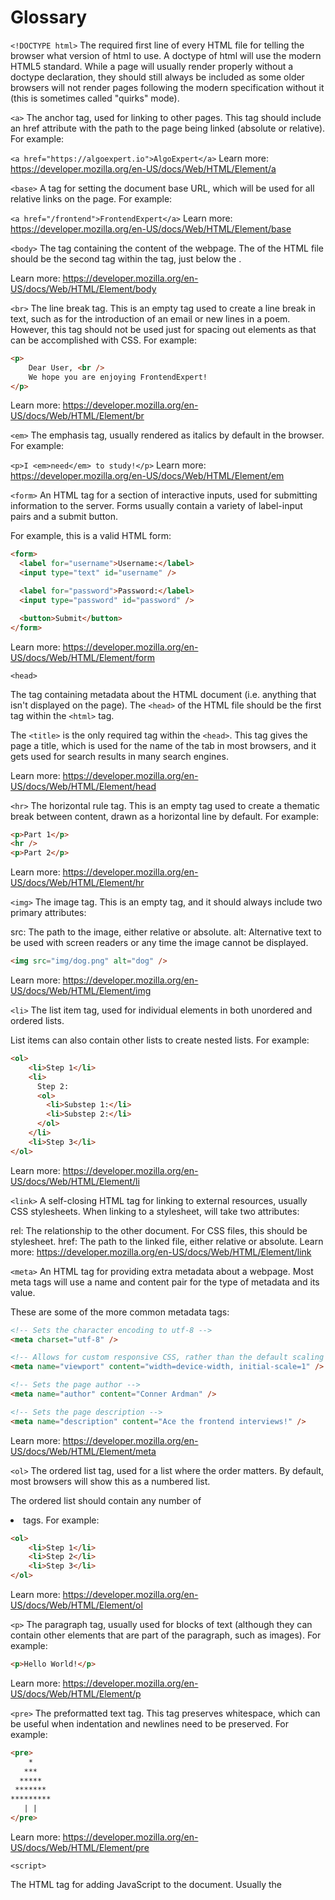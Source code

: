 # Glossary

`<!DOCTYPE html>`
The required first line of every HTML file for telling the browser what version of html to use. A doctype of html will use the modern HTML5 standard. While a page will usually render properly without a doctype declaration, they should still always be included as some older browsers will not render pages following the modern specification without it (this is sometimes called "quirks" mode).

`<a>`
The anchor tag, used for linking to other pages. This tag should include an href attribute with the path to the page being linked (absolute or relative). For example:

`<a href="https://algoexpert.io">AlgoExpert</a>`
Learn more: <https://developer.mozilla.org/en-US/docs/Web/HTML/Element/a>

`<base>`
A tag for setting the document base URL, which will be used for all relative links on the page. For example:

<!-- This line goes in the <head> -->
<base href="https://algoexpert.io" />

<!-- This would go to https://algoexpert.io/frontend -->
`<a href="/frontend">FrontendExpert</a>`
Learn more: <https://developer.mozilla.org/en-US/docs/Web/HTML/Element/base>

`<body>`
The tag containing the content of the webpage. The <body> of the HTML file should be the second tag within the <html> tag, just below the <head>.

Learn more: <https://developer.mozilla.org/en-US/docs/Web/HTML/Element/body>

`<br>`
The line break tag. This is an empty tag used to create a line break in text, such as for the introduction of an email or new lines in a poem. However, this tag should not be used just for spacing out elements as that can be accomplished with CSS. For example:

```html
<p>
    Dear User, <br />
    We hope you are enjoying FrontendExpert!
</p>
```

Learn more: <https://developer.mozilla.org/en-US/docs/Web/HTML/Element/br>

`<em>`
The emphasis tag, usually rendered as italics by default in the browser. For example:

`<p>I <em>need</em> to study!</p>`
Learn more: <https://developer.mozilla.org/en-US/docs/Web/HTML/Element/em>

`<form>`
An HTML tag for a section of interactive inputs, used for submitting information to the server. Forms usually contain a variety of label-input pairs and a submit button.

For example, this is a valid HTML form:

```html
<form>
  <label for="username">Username:</label>
  <input type="text" id="username" />

  <label for="password">Password:</label>
  <input type="password" id="password" />

  <button>Submit</button>
</form>
```

Learn more: <https://developer.mozilla.org/en-US/docs/Web/HTML/Element/form>

`<head>`

The tag containing metadata about the HTML document (i.e. anything that isn't displayed on the page). The `<head>` of the HTML file should be the first tag within the `<html>` tag.

The `<title>` is the only required tag within the `<head>`. This tag gives the page a title, which is used for the name of the tab in most browsers, and it gets used for search results in many search engines.

Learn more: <https://developer.mozilla.org/en-US/docs/Web/HTML/Element/head>

`<hr>`
The horizontal rule tag. This is an empty tag used to create a thematic break between content, drawn as a horizontal line by default. For example:

```html
<p>Part 1</p>
<hr />
<p>Part 2</p>
```

Learn more: <https://developer.mozilla.org/en-US/docs/Web/HTML/Element/hr>

`<img>`
The image tag. This is an empty tag, and it should always include two primary attributes:

src: The path to the image, either relative or absolute.
alt: Alternative text to be used with screen readers or any time the image cannot be displayed.

```html
<img src="img/dog.png" alt="dog" />
```

Learn more: <https://developer.mozilla.org/en-US/docs/Web/HTML/Element/img>

`<li>`
The list item tag, used for individual elements in both unordered and ordered lists.

List items can also contain other lists to create nested lists. For example:

```html
<ol>
    <li>Step 1</li>
    <li>
      Step 2:
      <ol>
        <li>Substep 1:</li>
        <li>Substep 2:</li>
      </ol>
    </li>
    <li>Step 3</li>
</ol>
```

Learn more: <https://developer.mozilla.org/en-US/docs/Web/HTML/Element/li>

`<link>`
A self-closing HTML tag for linking to external resources, usually CSS stylesheets. When linking to a stylesheet, <link> will take two attributes:

rel: The relationship to the other document. For CSS files, this should be stylesheet.
href: The path to the linked file, either relative or absolute.
Learn more: <https://developer.mozilla.org/en-US/docs/Web/HTML/Element/link>

`<meta>`
An HTML tag for providing extra metadata about a webpage. Most meta tags will use a name and content pair for the type of metadata and its value.

These are some of the more common metadata tags:

```html
<!-- Sets the character encoding to utf-8 -->
<meta charset="utf-8" />

<!-- Allows for custom responsive CSS, rather than the default scaling behavior of small devices -->
<meta name="viewport" content="width=device-width, initial-scale=1" />

<!-- Sets the page author -->
<meta name="author" content="Conner Ardman" />

<!-- Sets the page description -->
<meta name="description" content="Ace the frontend interviews!" />
```

Learn more: <https://developer.mozilla.org/en-US/docs/Web/HTML/Element/meta>

`<ol>`
The ordered list tag, used for a list where the order matters. By default, most browsers will show this as a numbered list.

The ordered list should contain any number of <li> tags. For example:

```html
<ol>
    <li>Step 1</li>
    <li>Step 2</li>
    <li>Step 3</li>
</ol>
```

Learn more: <https://developer.mozilla.org/en-US/docs/Web/HTML/Element/ol>

`<p>`
The paragraph tag, usually used for blocks of text (although they can contain other elements that are part of the paragraph, such as images). For example:

```html
<p>Hello World!</p>
```

Learn more: <https://developer.mozilla.org/en-US/docs/Web/HTML/Element/p>

`<pre>`
The preformatted text tag. This tag preserves whitespace, which can be useful when indentation and newlines need to be preserved. For example:

```html
<pre>
    *
   ***
  *****
 *******
*********
   | |
</pre>
```

Learn more: <https://developer.mozilla.org/en-US/docs/Web/HTML/Element/pre>

`<script>`

The HTML tag for adding JavaScript to the document. Usually the <script> appears in the <head> with no children. Instead of children, it usually has the src attribute set to the path of a JavaScript file.

By default, scripts block the browser from continuing to parse and render the rest of the DOM until the script has finished downloading and executing. However, there are two boolean attributes that can change this behavior:

defer: Fetch the script asynchronously without blocking the page. Only execute the script after the DOM has finished being parsed.
async: Fetch the script asynchronously without blocking the page. Whenever the script is ready, stop parsing the DOM and execute the script. This is usually only for scripts that do not need access to the DOM, because otherwise the behavior will be inconsistent based on how quickly the script downloaded.
Alternatively, scripts were traditionally placed at the bottom of the <body> to ensure the DOM finished loading before running the script. However, this is usually slower than using the defer attribute, since the script will not be downloaded until reaching the script tag at the end of the body.

Learn more: <https://developer.mozilla.org/en-US/docs/Web/HTML/Element/script>

`<strong>`
The strong tag, usually rendered as bold by default in the browser. For example:

```html
<p><strong>Note:</strong> This is important!</p>
```

Learn more: <https://developer.mozilla.org/en-US/docs/Web/HTML/Element/strong>

`<table>`
An HTML tag for representing data with rows and columns. As a general rule, anything that could go in a spreadsheet probably also makes sense in a `<table>`

There are a variety of tags associated with tables, with these being some of the most common:

```html
<tr>: A single row in the table.
<th>: A heading in the table. This should be used with the scope attribute of either row or col to choose what the content is a heading for.
<td>: A single piece of data in the table, also referred to as a cell.
<thead>: A grouping tag for the heading of a table, usually containing a single <tr> with column headings.
<tbody>: A grouping tag for the body of the table, used for containing the primary rows of data.
<tfoot>: A grouping tag for the footer of the table.
<caption>: A caption or title for the table.
For example, this is a valid HTML table:
```

```html
<table>
  <caption>AlgoExpert Products</caption>
  <thead>
    <tr>
      <th scope="col">Product</th>
      <th scope="col">Rating</th>
    </tr>
  </thead>
  <tbody>
    <tr>
      <th scope="row">AlgoExpert</th>
      <td>5</td>
    </tr>
    <tr>
      <th scope="row">SystemsExpert</th>
      <td>5</td>
    </tr>
  </tbody>
</table>
```

Learn more: <https://developer.mozilla.org/en-US/docs/Web/HTML/Element/table>

## TODO

<ul>
The unordered list tag, used for a list where the order does not matter. By default, most browsers will show this as a bulleted list.

The unordered list should contain any number of <li> tags. For example:

<ul>
    <li>AlgoExpert</li>
    <li>SystemsExpert</li>
    <li>MLExpert</li>
    <li>FrontendExpert</li>
</ul>
Learn more: https://developer.mozilla.org/en-US/docs/Web/HTML/Element/ul
@keyframes
A keyword for defining points within an animation timeline. An animation is made up of a variety of keyframes, and the browser will fill in the spaces between the keyframes based on the timing function. Keyframes are defined using this syntax:

@keyframes animation-name {
  from {
    property: value;
    property: value;
  }

  50% {
    property: value;
    property: value;
  }

  to {
    property: value;
    property: value;
  }
}
The from and to keywords are equivalent to 0% and 100% respectively.

Learn more: https://developer.mozilla.org/en-US/docs/Web/CSS/@keyframes
Absolute Unit
A unit whose value is not dependent on something else, so its size will be constant regardless of the context. In general, the px unit is the only one of these used on the web.

Accessibility
Building applications usable by as many people as possible. Oftentimes this means utilizing semantic HTML and ensuring the application works properly with various assistive technologies.

Accessibility Tree
A tree representation of the page focusing on information specific to accessibility. Each node in this tree contains information such as the role, state, name and description.

The accessibility tree is created from the DOM tree and kept in sync with it. Assistive technologies such as screen readers interact with the accessibility tree rather than directly with the DOM.

Learn more: https://developer.mozilla.org/en-US/docs/Glossary/Accessibility_tree
Animations
A css module for animating properties, very similar to transitions, but with a bit more control. An animation is defined using keyframes as well as these properties:

animation-name: The name of the keyframes animation.
animation-duration: How long the animation should take.
animation-fill-mode: If the element should stay in its animated position after the animation completes or if it should move to the starting position of the animation before it begins, specified with the backwards and forwards values respectively or both to follow the rules of both values.
animation-direction: If the animation should play in normal or reverse order. A value of alternate can also be used to switch between normal and reverse, or alternate-reverse can be used to do the same, but starting with the reverse direction.
animation-iteration-count: How many times to run the animation, or infinite to run the animation indefinitely.
animation-play-state: If the animation is currently running or paused. This is particularly useful for pausing an animation using JavaScript.
animation-timing-function: How the animation should progress through the keyframes. This can take a variety of keyword values, such as linear and ease-in, or custom values using the cubic-bezier() or steps() functions.
animation-delay: How long to wait before starting the animation.
Alternatively, the animation property can be used as a shorthand for all of these values. The first time value will be used for the duration, and the second will be used for a delay. Other than that, the order usually will not matter assuming the animation-name is not using a conflicting keyword with another possible value.

For example after a two second delay, this would run the move animation over three seconds with the ease timing function. The animation would continue to run indefinitely, alternating the order each time.

animation: move 3s ease infinite alternate 2s;
Learn more: https://developer.mozilla.org/en-US/docs/Web/CSS/CSS_Animations
API Key
A unique key used to identify an application to an API. These keys are sent with each request and thus should be considered public information when working on a public application.

Application Programming Interface
Oftentimes referred to by the abbreviation API, the interface by which programs agree to communicate with each other.

Array
A data structure for storing lists of information.

JavaScript arrays are mutable and can contain data of different types. While these are just standard objects, they have a special syntax for easily creating and updating them. For example:

const arr = [1, 2, 3];
console.log(arr[1]); // 2
Learn more: https://developer.mozilla.org/en-US/docs/Web/JavaScript/Reference/Global_Objects/Array
Arrow Function
A more concise function syntax, particularly useful for replacing short anonymous functions. The basic syntax for an arrow function is:

(param1, param2) => {
  doSomething(param1, param2);
  return 'hello world';
}
However, if an arrow function only requires one line, then the curly braces and return keyword can be removed. Additionally, when these are used inline such as for a call to the array map function, the semicolon must be removed. Finally, if there is only one parameter, the parentheses around the parameter can also be removed. For example, this code will create an array with the values doubled:

[1, 2, 3, 4].map(num => num * 2);
There are a few constraints to arrow functions which will be explored throughout the crash course. The most important of these is that arrow functions do not have their own this binding. Additionally, arrow functions cannot be used as constructors or generators.

Learn more: https://developer.mozilla.org/en-US/docs/Web/JavaScript/Reference/Functions/Arrow_functions
async function
A function declared using the async keyword, causing the function to implicitly return a Promise and allowing for usage of the await keyword.

Asynchronous functions are primarily an alternative syntax to chaining calls to Promise.then.

Learn more: https://developer.mozilla.org/en-US/docs/Web/JavaScript/Reference/Statements/async_function
Atomic CSS
A CSS methodology based on the idea of minimizing any repeated declarations. Rather than creating classes based on components, Atomic CSS creates utility classes based on single declarations. For example, in Atomic CSS a "margin-12" class might be created that adds 12 pixels of margin, rather than including that declaration on all of the components needing 12 pixels of margin.

Attribute
Extra information provided to HTML elements, similar to function parameters.

Attributes use the syntax <tagname attribute="value">content</tagname>. The attribute name will always come after the tag name, with a space in between them. The quoted value will then be separated from the attribute name by an equals sign. For example, we can create an input of type "checkbox" with <input type="checkbox" />.

A small number of attributes are booleans rather than strings. Any value for a boolean attribute will be treated as true, so all of the following checkboxes would be disabled.

<input type="checkbox" disabled="disabled" />
<input type="checkbox" disabled="true" />
<input type="checkbox" disabled />

<!--
  This is still disabled, since the attribute is set.
  Of course we don't recommend this though as it is quite confusing to read.
-->
<input type="checkbox" disabled="true" />
Autoformatter
A program that automatically formats code based on a set of rules, making it easy to maintain stylistic consistency. Prettier is the most common autoformatter, but there are other alternatives as well.

await
A keyword indicating that JavaScript should wait for a Promise to settle before continuing execution of the code. Traditionally this is only available in async functions, but it can also be used at the top level of modules.

Learn more: https://developer.mozilla.org/en-US/docs/Web/JavaScript/Reference/Operators/await
BEM
The "Block, Element, Modifier" CSS methodology. This breaks CSS classes into three categories:

Blocks: Standalone elements with their own meaning. These are referenced simply by the name of the block such as class="menu".
Elements: Parts of a block without their own meaning. These are referenced by the name of the block, two underscores then the name of the element such as class="menu__item".
Modifiers: Flags to change styles for blocks or elements, such as disabled or selected. These are prefixed by the class they modify and two dashes, and they are included in addition to that original class such as class="menu menu--disabled".
Block Element
An element with its display property set to block. These have a few key properties:

They start on new lines.
By default they span the entire width of their parent.
Learn more: https://developer.mozilla.org/en-US/docs/Web/HTML/Block-level_elements
Block Scope
The behavior of a variable that is only accessible inside of the block it was defined. Most of the time, the block will simply be the nearest pair of curly braces to the declaration.

border
A property used to create a border around the content and padding of an element. The border CSS property is a shorthand for border-color, border-style and border-width, which it takes as space separated values in any order. For example, border: 1px solid black would create a one pixel, solid black border.

A border-radius can also be used to create rounded corners on an element, regardless of if it has a border. This defines the radius of the corners, and a value of 50% is often used on square elements to create a circle.

Additionally, border-top, border-right, border-bottom and border-left can be used to set borders on a single side of an element.

Learn more: https://developer.mozilla.org/en-US/docs/Web/CSS/border
Box Model
A box surrounding all elements on the document used for layout. From inside to out, this consists of the content, padding, border and margin.

Learn more: https://developer.mozilla.org/en-US/docs/Learn/CSS/Building_blocks/The_box_model
box-sizing
A CSS property for specifying how width and height should be calculated for the selected element. The default value is content-box for most elements, which sets the width and height to only control the size of the content. However, a value of border-box would include the size of the padding and border.

For example, if an element has width: 100px, padding: 12px, and border: 24px, then with box-sizing: content-box it would take up a total of 172px of width (note this includes padding and border twice to account for the left and right side). However, with box-sizing: border-box it would only take up a total width of 100px.

Learn more: https://developer.mozilla.org/en-US/docs/Web/CSS/box-sizing
Cascading
The order that stylesheets are used. These stylesheets can be grouped into three main categories:

User Agent Stylesheets: Contain browser defaults for styles, these get the lowest level of precedence.
User Stylesheets: Contain user preferences saved in the browser, which override user agent stylesheets.
Author Stylesheets: Contain the CSS code we write, these get the highest level of precedence (assuming !important has not been used).
Learn more: https://developer.mozilla.org/en-US/docs/Web/CSS/Cascade
Chunking
A process for preventing slow functions from clogging the call stack and thus making the entire page unresponsive. The core idea of chunking is to take large tasks and split them up into smaller ones.

In practice, chunking is usually achieved by using setTimeout after some number of iterations, forcing future chunks to move to the end of the task queue.

Class
A JavaScript syntax to emulate that of classical inheritance, although for the most part it is syntactic sugar on top of function constructors (classes are actually just functions under the hood).

An example class would look like this:

class Person {
  static isHuman = true; // public static field
  #age; // private instance field

  constructor(name, age) {
    this.name = name; // public instance field
    this.#age = age;
  }

  // instance method
  speak() {
    console.log('Hello this is ' + this.name);
  }

  // instance getter function
  get age() {
    return this.#age;
  }

  // instance setter function
  set age(value) {
    this.#age = value;
  }
}

const conner = new Person('Conner', 24);
conner.speak(); // logs "Hello this Conner"
console.log(conner.age); // calls getter function, logs 24
conner.age = 25; // Calls setter function
console.log(conner.#age); // Error cannot access private field
console.log(conner.name); // "Conner"
console.log(conner.isHuman); // undefined
console.log(Person.isHuman); // true
Classes can also extend other classes, which internally creates a prototype chain. In the class constructor, super can be used to call the parent constructor. super.method() can also be used in the class to call parent classes. For example:

class Child extends Person {
  constructor(name, age, grade) {
    super(name, age);
    this.grade = grade;
  }
}
Learn more: https://developer.mozilla.org/en-US/docs/Web/JavaScript/Reference/Classes
Class-Based Component
A JavaScript class that extends the React.Component class and acts as a React component.

All class-based components must implement a render method, which usually returns JSX similar to a functional component.

Instead of taking props as a parameter, all class-based components store their props in the this.props instance variable. Moreover, state is stored in this.state and updated using the this.setState method.

Class-based components cannot use hooks. Instead, they can implement a variety of lifecycle methods that work similar to hooks. These are some of the more common ones:

componentDidMount: Runs immediately after the component mounts. This method is usually used for setting up subscriptions.
componentDidUpdate: Runs immediately after the component updates due to a state or props change. A common use case for this method is for network requests that depend on props or state.
componentWillUnmount: Runs right before a component unmounts. This method is usually used for cleaning up any subscriptions.
shouldComponentUpdate: Similar to React.memo, determines if the component should re-render based on new props and new state values.
Learn more: https://reactjs.org/docs/state-and-lifecycle.html#converting-a-function-to-a-class
Client
A machine or process that requests data or service from a server. In the case of the web, browsers are clients that request HTML pages from servers.

Note that a single machine or piece of software can be both a client and a server at the same time. For instance, a single machine could act as a server for end users and as a client for a database.

Client—Server Model
The paradigm by which modern systems are designed, which consists of clients requesting data or service from servers and servers providing data or service to clients.

Closure
A function along with a saved reference to the lexical environment it was defined in. Simply put, this means functions have access to all of the variables in scope at the time of definition, even if the parent function has returned.

Learn more: https://developer.mozilla.org/en-US/docs/Web/JavaScript/Closures
Component
A reusable independent piece of a user interface. In modern React, components are usually functional components, which are simply functions that return JSX.

Component Lifecycle
The different stages that an instance of a component goes through. There are three primary stages to the React lifecycle:

Mounting: The component renders for the first time.
Updating: The component re-renders whenever state changes or the props are updated by the parent component. A component can update many times without ever mounting again.
Unmounting: The component is removed from the DOM. This is the final stage of the lifecycle, and a component cannot update again once it has been unmounted. However, a new instance of the component can still be mounted.
Conditional Rendering
The process of changing the returned element of a component based on some condition. Conditional rendering can be achieved in a variety of ways, but the most common utilizes ternary operators or short circuit evaluation. This works because null, undefined, true and false all do not render anything. For example:

<React.Fragment>
  { myBool ? <h1>Hello World</h1> : null }
  { myOtherBool && <p>React is Awesome!</p> }
</React.Fragment>
Learn more: https://reactjs.org/docs/conditional-rendering.html
const
A keyword for declaring a constant value. Constants have the same behavior as variables declared with let, except they cannot be reassigned.

Learn more: https://developer.mozilla.org/en-US/docs/Web/JavaScript/Reference/Statements/const
Context
A way to pass values down a component tree without needing to pass props through every component (known as prop drilling). Contexts are generally useful for global state needed throughout an application or page, which would be inconvenient to pass as props to every element needing it.

Learn more: https://reactjs.org/docs/context.html
Controlled Component
A pattern of using React state to control the current state of an input, rather than allowing the native elements to control their own state (known as an uncontrolled component). For example, an input can be controlled via the value and onChange props (note that in React, onChange works the same as onInput). For example:

const [value, setValue] = useState('');
return <input value={value} onChange={e => setValue(e.target.value)} />;
Learn more: https://reactjs.org/docs/forms.html#controlled-components
Cookies
The simplest form of browser storage, comprised of string key-value pairs. Cookies are most often set by the server to store information such as the logged in user account, however they can also be created via the document.cookie JavaScript property.

CORS
The Cross-Origin Resource Sharing system for circumventing the same-origin policy when a cross-origin request is necessary. A server can allow cross-origin requests by including the Access-Control-Allow-Origin header.

Critical Rendering Path
The process the browser takes to convert frontend files into a user interface. This process has five primary steps:

Parse the HTML and create a DOM tree.
Parse the CSS and create a CSS Object Model tree.
Combine the DOM tree and CSSOM tree into a render tree, containing information about the nodes that are going to be rendered to the page.
Calculate the layout (width, height and location) of nodes based on the viewport size.
Paint the screen using the render tree and layout calculations.
Cross-Site Request Forgery Attack
A common security vulnerability, also known as CSRF, where an attacker sends a request to a server and is able to convince the server it was sent by their client. CSRF attacks can usually be prevented by using a CSRF token, a unique token given to the client that a forged request would not be able to replicate.

Cross-Site Scripting Attack
A common security vulnerability, also known as XSS, where an attacker is able to run code on a vulnerability site, thus circumventing the same-origin policy. There are a few common forms of cross-site scripting:

Persistent: A vulnerability that persists beyond a single session, usually from the attacker storing malicious code in the vulnerable database. A common example of this is leaving a comment with code that when appended to the page by the client is executed.
Non-persistent: A vulnerability that does not persist beyond a single session, usually when an attacker takes advantage of how the client processes a URL query parameter to execute malicious code on the client.
DOM-based: A vulnerability that happens exclusively on the frontend without any need for sending data to the server, thus making the attack harder to track.
CSS
Cascading Style Sheets is the primary styling language of the web. This language is used to describe the style and layout of HTML documents.

Learn more: https://developer.mozilla.org/en-US/docs/Web/CSS
CSS Framework
Pre-written code that can be used to simplify development. Oftentimes these include ready to use classes, pre-built components and responsive layout systems.

CSS Grid
A layout model used for creating responsive layouts of multiple rows and columns. An element can be made a grid container with display: grid, and all of its direct children will automatically be laid out as grid items in a single cell.

A rectangular subsection of a grid is known as a grid area. The dividers between each row and column are known as grid lines, and the rows and columns they create are called tracks.

For grid containers, these are some of the most common properties used to layout their grid items:

grid-template-columns: Determines the number of columns and their sizes. The unit fr can be used as a fractional unit here to create a responsive design.
grid-template-rows: Determines the number of rows and their sizes. The unit fr can be used as a fractional unit here to create a responsive design.
grid-template-areas: Creates names for grid areas that grid items can place themselves in.
justify-content: Determines how grid tracks are aligned along the inline-axis (row) with possible values including start, end, center, space-around, space-between, and space-evenly.
align-content: Determines how grid tracks are aligned along the block-axis (column) with possible values including start, end, center, space-around, space-between, and space-evenly.
align-items: Determines how grid items are aligned in columns (called the block-axis). Possible values include start, end, center, and stretch.
justify-items: Determines how grid items are aligned in rows (called the inline-axis). Possible values include start, end, center, and stretch.
place-items: A shorthand for both align-items and justify-items. If one value is given, it will apply to both. If two values are given, they will apply to align-items and justify-items respectively.
gap: Determines the amount of space between grid items. This can take one or two length values. If it is given two, they will be treated as a row gap and a column gap respectively. Alternatively, a row-gap and column-gap property can be specified to individually set the gap between rows and columns.
For grid items, these are some of the most common properties used to position themselves:

grid-column-start: Determines what column this item starts on, based on a line number.
grid-column-end: Determines what column this item ends on, based on a line number.
grid-column: A shorthand for both grid-column-start and grid-column-end specified in the format start / end.
grid-row-start: Determines what row this item starts on, based on a line number.
grid-row-end: Determines what row this item ends on, based on a line number.
grid-row: A shorthand for both grid-row-start and grid-row-end specified in the format start / end.
grid-area: Places the item in a grid-area based on a name created in grid-template-areas.
align-self: Overrides the align-items value used for the grid container.
justify-self: Overrides the justify-items value used for the grid container.
place-self: A shorthand for both align-self and justify-self in the same format as place-items.
Learn more: https://developer.mozilla.org/en-US/docs/Web/CSS/CSS_Grid_Layout
CSS Inheritance
How elements choose a value when none has been explicitly declared in any stylesheet. All properties are either inherited properties or non-inherited properties. Inherited properties will take their parent's value in the case no value has been set for the property. Non-inherited properties on the other hand will be set to initial in this case.

While the default groupings of inherited and non-inherited properties is usually all that's needed, this can be changed by using any of these values for any declaration:

inherit: The value should inherit from its parent, regardless of if it is normally an inherited property.
initial: The value should be set to the value defined in the CSS specification. Note this is oftentimes different from browser defaults.
unset: The value should be set to inherit if it is normally an inherited property, otherwise initial. This can be useful for "resetting" browser defaults from the user agent stylesheet.
revert: The value should revert back to the next stylesheet in the cascade. For author stylesheets, this would act as if the author did not write any declaration for the property, but it would still honor the user agent and user stylesheets as normal.
Learn more: https://developer.mozilla.org/en-US/docs/Web/CSS/inheritance
Currying
The process of transforming a function to treat its parameters as a sequence of individual function calls that each take one parameter. For example, func(a, b, c) would become func(a)(b)(c).

Currying is achieved by creating functions that return other functions, taking advantage of closures. For example, a curried sum function would look like this:

function curriedSum(a) {
  return function(b) {
    return a + b;
  };
}
This could then be used to create partial versions of this function, for example an "add four" function:

const addFour = curriedSum(4);
addFour(10); // 14
Custom Hook
A helper function that uses hooks. When hook code becomes redundant or too long to easily read, it can be helpful to move that code into a helper function. To denote that this helper function uses a hook itself, the name should be prefixed with use just like the built-in React hook functions.

Learn more: https://reactjs.org/docs/hooks-custom.html
Custom Properties
Also known as variables, these are used to keep track of repeated values in CSS. Custom properties always start with -- and can be included in any ruleset. However, most commonly they are defined on the :root ruleset so the variables will be accessible throughout the website. Custom properties are then used with the var() CSS function. For example, this code defines a custom property called --main-color and uses it for a background color:

:root {
  --main-color: #00334C;
}

main {
  background-color: var(--main-color);
}
Learn more: https://developer.mozilla.org/en-US/docs/Web/CSS/Using_CSS_custom_properties
Declaration
A CSS property-value pair in the form property: value;

Learn more: https://developer.mozilla.org/en-US/docs/Web/CSS/Syntax#css_declarations
Declaration Block
A group of declarations surrounded by {}, such as:

{
  color: blue;
  margin: 10px;
}
Learn more: https://developer.mozilla.org/en-US/docs/Web/CSS/Syntax#css_declaration_blocks
Destructuring Assignment
A JavaScript syntax for saving values from an array or object in variables. For example:

const [first, second] = [1, 2, 3];
console.log(first); // 1
console.log(second); // 2

const { name } = { name: 'Conner' };
console.log(name); // 'Conner'
When destructuring an object, fields can also be renamed, for example:

const { name: firstName } = { name: 'Conner' };
console.log(firstName); // 'Conner'
Destructuring can also be used in a function parameter, for example:

function printName({ name }) {
  console.log(name);
}
Learn more: https://developer.mozilla.org/en-US/docs/Web/JavaScript/Reference/Operators/Destructuring_assignment
Developer Tools
A set of tooling provided by the browser to simplify the process of debugging frontend code. For example, Chrome comes with the Chrome DevTools .

Document Object Model
The programming interface for interacting with an HTML document represented as a tree data structure. Each HTML element in the document is a node in the DOM tree, with nested content represented as children in the tree.

Dom Manipulation
Using JavaScript to change the content, structure or styles of the page. There are a lot of functions and properties related to dom manipulation, but these are some of the more common ones:

Getting Elements:

document.getElementById(id): Gets a single element based on its id attribute.
document.querySelector(cssSelector): Gets a single element based on a CSS selector. If multiple elements match the selector, returns the first one.
document.querySelectorAll(cssSelector): Gets all elements matching a CSS selector as a NodeList.
document.getElementsByTagName(tagName): Gets all elements with a specific HTML tag as an HTMLCollection.
document.getElementsByClassName(className): Gets all elements with a specific class as an HTMLCollection.
Setting Attributes:

element.style.property: Sets a CSS property using inline styles, although CSS classes should usually be preferred. The style object will only contain inline styles, not those set with CSS.
element.setAttribute('attribute', 'value'): Sets an HTML attribute to a specific value.
element.textContent: The text content of an element, including that of any children. Note: this is slightly different from element.innerText, which only gets text that is actually rendered and element.innerHTML which gets the entire HTML code as a string.
element.attribute: An alternative to the setAttribute function, attributes can be directly edited via their property name. For example, element.value would get the value attribute of the element.
element.classList: An object for updating CSS classes. Specifically, this contains 3 primary functions: add(className), remove(className) and toggle(className).
Adding And Removing Elements:

document.createElement(tagName): Creates a new HTML element.
document.createTextNode(text): Creates a text node as an alternative to setting textContent.
document.createDocumentFragment(): Creates a document fragment, which is useful for appending multiple elements at once after a loop.
element.appendChild(element): Appends an element to the end of the contents of another element.
element.append(node1, node2, ...): Appends 1 or more nodes (elements or text) to the end of the contents of another element.
element.prepend(node1, node2, ...): Prepends 1 or more nodes (elements or text) to the beginning of the contents of another element.
element.remove(): Removes the element from the DOM.
Sizes and Scrolling:

window.innerWidth: The width of the browser window.
window.innerHeight: The height of the browser window.
window.getComputedStyle(element): Gets styles as they are currently rendered on the page, converted to pixels.
element.clientHeight: The height of visible content and padding.
element.offsetHeight: The height of visible content, padding, borders and scrollbars.
element.scrollHeight: The height of all content and padding, including content scrolled out of view.
element.offsetTop: The distance from the outer top border of the element to the inner top border of the nearest positioned parent.
element.scrollIntoView(): Scrolls the container so the element is in view.
element.scrollTo(optionsObj): Scrolls the element to a specified top value in the options object. Additionally, behavior: 'smooth' will create a smooth transition.
Domain Name System
Oftentimes abbreviated as DNS, the process used for translating domain names to IP Addresses.

DRY Component
Short for don't repeat your code, a principle involving refactoring any repeated code into helper functions. In React, we follow DRY principles by moving shared interfaces into helper components and common hook logic into custom hooks.

Error Boundary
A React component that catches errors in child components, preventing the entire application from crashing from a single error.

Error boundaries must be class-based components in order to take advantage of two lifecycle methods:

static getDerivedStateFromError(error): Called during the render phase and updates the current state of the component.
componentDidCatch(error, errorInfo): Called during the commit phase for the purpose of side-effects related to the caught error.
For example, this would be a complete error boundary component:

class ErrorBoundary extends Component {
  state = { hasError: false };

  static getDerivedStateFromError(error) {
    return { hasError: true };
  }

  componentDidCatch(error, errorInfo) {
    logErrorToServer(error, errorInfo);
  }

  render() {
    if (this.state.hasError) {
      return this.props.fallback;
    }

    return this.props.children;
  }
}
Learn more: https://reactjs.org/docs/error-boundaries.html
Event Delegation
The process of using a single event listener on a parent element to manually delegate events to children, rather than using event listeners on each child.

Event delegation takes advantage of event propagation. For example, after clicking on a button, that event will bubble up to the parent container.

In the event a container has many children that all have similar event listeners, event delegation can make substantial performance improvements by lowering the total number of active event listeners. The event.target property can then be used to determine which child was the source of the event.

Event Loop
The concurrency model within JavaScript. This is a constantly running loop within the browser, roughly following this algorithm:

Remove one task from the task queue.
Execute code until the call stack is empty.
Execute microtasks one at a time until the microtask queue is empty.
Render any changes to the DOM.
Go to step one.
Learn more: https://developer.mozilla.org/en-US/docs/Web/JavaScript/EventLoop
Event Propagation
The process by which an event travels through the DOM to call event listeners on nested elements. Event propagation consists of 3 phases:

Capturing: The event travels down from the root of the document to the event target.
Target: The event fires on the event target.
Bubbling: The event travels up from the event target to the root of the document.
At any point in the propagation process, an event listener can call event.stopPropagation(), which will stop the propagation process.

Event-Driven Programming
A programming paradigm where code runs as a response to events, usually initiated by the user.

To create an event listener, use element.addEventListener(eventName, callback, useCapture). If the third argument is true, the callback will fire during the capturing phase rather than the default bubbling phase.

Additionally, addEventListener can be called with an options object as the third parameter instead of the useCapture boolean. This object can contain the following possible values:

capture: The same as the boolean argument option; true for capturing, false for bubbling.
once: If true, automatically removes the event listener after the event fires once.
passive: If true, indicates to the browser that event.preventDefault() will not be called. This is useful for the browser to optimize performance, particularly with mobile scrolling events such as touchstart and touchmove to indicate to the browser that scrolling will not be cancelled.
signal: An AbortSignal, usually coming from an AbortController. If the signal's abort() method is called, the event listener will be removed.
To remove an event listener, call element.removeEventListener(eventName, callback, useCapture) or element.removeEventListener(eventName, callback, optionsObj) with the exact same parameters as were used to create the event listener.

Favicon
Also called a favorite icon, the icon for a webpage. Browsers usually show these in a variety of places, such as next to the tab name. Favicons are created using the <link> tag. For example:

<link rel="icon" href="favicon.png" />
fetch
A JavaScript function for making network requests.

fetch(url) returns a pending Promise. Once the network request completes, the promise will either resolve or reject. Any response other than a network error will result in a resolved Promise. The url parameter can be either a string or a URL object.

This function can also take an options object as a second parameter. These are some of the more common options to use:

method: The request method as a string, such as 'GET' or 'POST'.
body: The body of the request, oftentimes used to pass FormData.
headers: Headers to be added to the network request, oftentimes by creating a Headers object, although a standard object can be used as well.
signal: An AbortSignal, usually coming from an AbortController. If the signal's abort() method is called, the request will be aborted.
When the request comes back from the server, the Promise returned by fetch will resolve to a Response object. This object has a variety of properties and methods for interacting with the network response. These are some of the most useful ones:

response.text(): Returns a Promise with a text representation of the response body.
response.json(): Returns a Promise with an object representation of the response body.
response.status: A number representation of the response status code. A successful request will be in the 200-299 range, most commonly 200.
response.ok: A boolean representation of the response status code. A successful request in the 200-299 range will be true, everything else evaluates to false.
response.headers: A Headers object containing the headers included with the response.
Learn more: https://developer.mozilla.org/en-US/docs/Web/API/fetch
Flexbox
A layout model, also known as the Flexible Box Layout Module, particularly useful for building responsive designs with row or column layouts. An element can be made a flex container with display: flex, and all of its direct children will automatically be laid out as flex items.

For flex containers, these are some of the most common properties used to layout their flex items:

flex-direction: Determines which direction is the main-axis, either row or column. Additionally, row-reverse and column-reverse can be used to reverse the order of flex items.
justify-content: Determines how elements are positioned along the main-axis with possible values of flex-start, flex-end, center, space-around, space-between, and space-evenly.
align-items: Determines how elements are positioned along the cross-axis (the one not selected by flex-direction). Possible values are flex-start, flex-end, center, baseline, and stretch.
flex-wrap: Determines if flex items can wrap to new lines with possible values of wrap and nowrap. wrap-reverse can also be used to wrap flex items with the lines in reverse order.
align-content: Determines how lines are positioned along the cross-axis when flex items are wrapping on multiple lines. Possible values are flex-start, flex-end, center, space-around, space-between, and stretch.
flex-flow: A shorthand for flex-direction and flex-wrap.
gap: Determines the amount of space between flex items. This can take one or two length values. If it is given two, they will be treated as a row gap and a column gap respectively. Alternatively, a row-gap and column-gap property can be specified to individually set the gap between rows and columns.
For flex items, these are some of the most common properties used to position themselves:

align-self: Overrides the align-items value used for the flex container.
flex-basis: Sets the initial size of the flex item along the main-axis (essentially this will act as width for the row axis and height for the column axis).
flex-grow: Determines if the flex item is able to grow into extra space. If the value is 0, the flex item will not grow. Otherwise, it will take up as much extra space as possible, with larger grow values taking more space proportionally. For example, if item A has a value of 1 and item B has a value of 2, then item B will take up twice as much extra space as item A (Note this does not mean it will be twice as large, only that it will take twice as much of the extra space).
flex-shrink: Determines if a flex item is able to shrink in the case that the flex items are too large for the container. Flex items with a value of 0 will not shrink. Otherwise they will all shrink proportionally based on their values, similar to flex grow. The higher the value, the more the flex item will potentially shrink.
flex: A shorthand property for flex-grow, flex-shrink, and flex-basis in that order.
order: Moves the flex-item to a different location amongst the other flex items rather than using the order defined in the DOM. All flex items default to having a value of 0. This means a value of -1 would move an item before all other items that have not changed their order. Likewise, a value of 1 would place the item at the end.
Learn more: https://developer.mozilla.org/en-US/docs/Web/CSS/CSS_Flexible_Box_Layout
Function Constructor
A function intended to be used to construct an object using the new operator.

When the new operator is used, a new object is created automatically. The prototype of the new object is then set to the prototype property of the constructor function (remember functions are just objects). Finally, the constructor function is called with the new object bound to this.

By default the prototype property of the function will simply be an object with its constructor property set to the function itself. However, this can be changed, for example:

function Person(name) {
  this.name = name;
}

// This object will become the [[Prototype]] of
// any objects resulting from a new Person() call
Person.prototype = {
  constructor: Person,
  isHuman: true
}

const clement = new Person('Clement');
console.log(clement.isHuman); // true, comes from the prototype object.
Function Scope
The behavior of a variable that is accessible anywhere inside of the function it was defined.

Gatsby
A JavaScript framework with the primary use case of static-site generation. In addition to static-site generation, Gatsby also includes a wide variety of other features that simplify development and improve performance, similar to Next.js.

Learn more: https://www.gatsbyjs.com/
Generator
An iterable object created by using a generator function.

A generator function is defined using function*. Then each yield results in another item being added to the iterable generator object.

The generator object has three methods:

next(value): Returns an object with the next value in the iterator and a done boolean. Optionally passes a value back into the generator function.
return(value): Adds a passed in argument to the iterable results and ends iteration.
throw(error): Throws an error, stopping code execution unless the error is caught.
For example:

function* genNumbers() {
  const x = yield 1;
  yield x + 2;
  yield 3;
}

const generatorObj = genNumbers();
console.log(generatorObj.next().value); // 1
console.log(generatorObj.next(3).value); // 5
console.log(generatorObj.return(7).value); // 7
console.log(generatorObj.next().value); // undefined
Learn more: https://developer.mozilla.org/en-US/docs/Web/JavaScript/Reference/Global_Objects/Generator
GraphQL
A query language for querying APIs by describing the format of the requested data. GraphQL has major benefits in only sending necessary data on the network and potentially combining requests for multiple resources into a single request.

Heading Tags
HTML tags represented by <h1> through <h6>. <h1> is the top level heading, while <h2> is a secondary subheading and so on. For example:

<h1>Main Heading</h1>
<h2>Secondary Heading</h2>
Learn more: https://developer.mozilla.org/en-US/docs/Web/HTML/Element/Heading_Elements
Hoisting
The process by which the JavaScript engine moves variable declarations to the top of their scope, allocating memory for them before reaching the line of code where they are declared. For variables declared with var, they are initialized to undefined until reaching the line of code that initializes the variable. For variables declared with let or const, the variable is not initialized and thus cannot be accessed before the line of code that initializes it. For example:

console.log(varNum); // undefined
console.log(letNum); // reference error

var varNum = 5;
let letNum = 5;

console.log(varNum); // 5
console.log(letNum); // 5
Learn more: https://developer.mozilla.org/en-US/docs/Glossary/Hoisting
Hook
A JavaScript function used to "hook" into React features such as state and the larger component lifecycle. The names of hooks always begin with use, and they cannot be called conditionally.

HTML
HyperText Markup Language is the primary language of the web, containing the content and structure of a website.

Learn more: https://developer.mozilla.org/en-US/docs/Web/HTML
HTTPS
The HyperText Transfer Protocol Secure is an extension of HTTP that's used for secure communication online. It requires servers to have trusted certificates and uses the Transport Layer Security (TLS), a security protocol built on top of TCP, to encrypt data communicated between a client and a server.

Hypertext Transfer Protocol
Oftentimes abbreviated as HTTP, a common network protocol used for sending requests and responses on the web.

HTTP requests generally have three components: the request line, headers and a body (although the body is optional for some request methods). The request line includes the method, path and HTTP version. Headers contain key value pairs of extra information for the server. The body contains the contents of the request, such as new data being uploaded in a post request. For example, a GET request to AlgoExpert's home page might look like this:

  GET / HTTP/1.1

  host: www.algoexpert.io
  accept: text/html
HTTP responses follow the same general format as requests, but in the top line (referred to as a status line), there is no method or path. Instead, this line contains a status code and message. For example, the status code of 200 with a message of OK will be included in the response to a successful GET request.

HTTP/1.1 200 OK

content-type: text/html

<!DOCTYPE html>
<html>
...
</html>
Image Sprite
A group of images all included in a single image file. These images are usually split on the client using the CSS background-image property along with background-position. The primary benefit of sprites is to reduce the total file size and the number of files the client needs to download, which can decrease page load times.

Immediately Invoked Function Expression
Also called an IIFE, a function that is immediately called after its definition. This can be useful for a variety of purposes, most notably to create a function scope to isolate code with.

There are a few ways to define an IIFE, but the most common is using an anonymous or arrow function. This function is then wrapped in parentheses, which causes it to be treated as an expression. Finally, () is added to call the function. For example:

(function() {
  console.log('Wahoo!');
})();
Learn more: https://developer.mozilla.org/en-US/docs/Glossary/IIFE
IndexedDB
A browser API for storing complex objects. IndexedDB uses object stores, which are similar to tables in relational databases. Each object in the object store must then have a unique key used to identify it.

Learn more: https://developer.mozilla.org/en-US/docs/Web/API/IndexedDB_API
Inline Element
An element with its display property set to inline. These have a few key properties:

They start immediately after the content before them, without a new line.
They span the width of their content.
width and height properties have no effect on them.
Learn more: https://developer.mozilla.org/en-US/docs/Web/HTML/Inline_elements
Inline-Block Element
An element with its display property set to inline-block. These have a few key properties:

They start immediately after the content before them, without a new line.
They span the width of their content by default, but this can be changed.
ITCSS
The "Inverted Triangle" CSS methodology. This methodology is mostly focused on the order of CSS code, rather than having opinions on naming conventions. The primary idea here is to have generic styles first, which should have the largest reach across elements and the least specific selectors. The exact layers of the triangle can be changed to fit the needs of a specific project, but a general structure looks like this:

Settings: Global variables affecting the entire website.
Tools: Mixins and functions for use with preprocessors.
Generic: High level generic styles, usually to reset browser defaults for consistency across browsers.
Elements: Defaults for elements using type selectors.
Objects: The most generic classes, oftentimes for larger containers.
Components: Classes for individual UI components.
Trumps: !important overrides for when they are needed.
JavaScript
The primary programming language of the web, primarily used for adding functionality to websites. JavaScript is a general purpose multi-paradigm programming language with dynamic typing.

Learn more: https://developer.mozilla.org/en-US/docs/Web/JavaScript
JavaScript Engine
A program used to execute JavaScript code.

These engines can differ a lot in implementation across browsers, but for the most part they contain two primary components:

Heap: Used for memory allocation to store objects. This can be thought of as a largely unstructured data store.
Call Stack: A stack data structure used to keep track of the currently executing function. Each function call pushes a stack frame onto the stack, which contains information about the function and its local variables. When a function ends, it is popped off the stack. When the stack is empty, there is no code currently running.
JavaScript Framework
A collection of pre-written JavaScript code that provides some additional structure to a project. It is often said that frameworks are more "opinionated" than libraries, or that frameworks generally call your code as opposed to your code calling a library.

JavaScript Library
A collection of pre-written JavaScript code, usually in the form of functions that can be called throughout other projects to simplify the development process.

JavaScript Runtime Environment
The larger environment that JavaScript is executed in. In the browser, this environment provides access to a variety of web APIs. These APIs include the functions for timers, HTTP requests, DOM manipulation and much more.

JSON Web Token
A standard for signed JSON tokens, oftentimes referred to by its abbreviation JWT. JSON Web Tokens have three sections:

A header with information about the encryption algorithm used.
The payload data.
The signature, which is created by the server using a secret key so that it can determine if it has been tampered with.
JSX
Short for JavaScript XML, a JavaScript syntax extension for inlining XML and HTML in JavaScript. For example, this code could be compiled into standard JavaScript function calls to create a heading element:

const h1 = <h1>Hello World</h1>;
Learn more: https://reactjs.org/docs/introducing-jsx.html
Key Prop
A prop passed to each element in a list to help React keep track of those elements. Key props should be unique identifiers. By passing key props, if the list changes, React can easily know which elements need to be mounted, updated, and unmounted. For example, when rendering an array of messages from the server, message IDs could be used as a key prop:

return (
  {
    messages.map(message => {
      return <p key={message.id}>{message.text}</p>;
    });
  }
);
Learn more: https://reactjs.org/docs/lists-and-keys.html
let
A keyword for declaring a block-scoped variable that cannot be accessed before initialization.

Learn more: https://developer.mozilla.org/en-US/docs/Web/JavaScript/Reference/Statements/let
Lexical Environment
An internal data structure used for keeping track of identifiers (variable and function names) and their values. A lexical environment stores all of the locally available identifiers as well as a reference to the parent environment.

Lexical Scoping
The scoping system in JavaScript that ensures all code blocks have access to all identifiers in their parent environment. When an identifier is not defined locally, JavaScript will look to the parent environment for it. If it is still not found there, it will look in grandparent's environment and so on before looking in the global environment.

Lifting State Up
A common React pattern of moving shared state up to the lowest common ancestor component in the tree. This allows for a single component to keep track of the state and pass the current value and setter function down through props.

Learn more: https://reactjs.org/docs/lifting-state-up.html
Local Storage
Part of the web storage API, a system for storing information in the browser without any expiration date. Values can be added to local storage with localStorage.setItem('key', 'value'), and the value can be retrieved with localStorage.getItem('key').

Learn more: https://developer.mozilla.org/en-US/docs/Web/API/Window/localStorage
Loose Equality
The most basic equality operator in JavaScript using ==. Loose equality compares values regardless of types following these steps:

If both values are either null or undefined, return true.
Convert all booleans to numbers. True converts to 1 and false converts to 0.
If comparing a number to a string, convert the string to a number.
If comparing an object to a string, convert the object using its toString() or valueOf() methods.
If the types are the same, follow the same rules as strict equality.
In general, strict equality should be preferred due to it being easier to predict. However, loose equality can be useful for checking against null and undefined at once with value == null.

Learn more: https://developer.mozilla.org/en-US/docs/Web/JavaScript/Reference/Operators/Equality
Map
A built-in JavaScript class for holding key-value pairs. While similar to standard objects, maps have a few key differences:

Map keys can be of any type, while object keys must be strings or symbols.
Maps maintain insertion order for iteration, while objects do not.
Maps cannot easily be converted to JSON, while objects can.
Objects oftentimes utilize the prototype chain for inheritance, while Maps cannot do this.
Learn more: https://developer.mozilla.org/en-US/docs/Web/JavaScript/Reference/Global_Objects/Map
margin
A property used to create extra space around an element. The margin CSS property is a shorthand for margin-top, margin-right, margin-bottom and margin-left in that order.

A value of auto can also be used to allow the browser to choose margins, which will usually center block elements horizontally.

Adjacent horizontal margins will be added together to determine the space between elements. Vertical margins on the other hand will usually be collapsed, meaning only the larger margin value will be used.

Learn more: https://developer.mozilla.org/en-US/docs/Web/CSS/margin
Microtask Queue
A queue data structure, similar to the task queue, used for storing microtasks.

Microtasks are primarily used for callback functions passed to promise.then(), promise.catch() and promise.finally() as well as their async/await equivalents. Additionally, microtasks can be manually queued using the queueMicrotask() function.

Microtasks can be considered to have a higher priority than standard tasks, since the entire microtask queue must be empty before the browser will move on to a task.

Mobile First Design
Building websites or applications with mobile devices as the primary use case, then scaling them up to larger devices with responsive CSS. In general, it is easier to scale a design up to larger screens than to scale it down to smaller screens. Along with the massive growth of mobile browsing, this makes mobile first design a great development workflow.

Module
JavaScript code that runs in isolation, without polluting the global namespace.

Traditionally modules were implemented using immediately invoked function expressions, but in modern JavaScript there is a type="module" attribute that can be added to script tags. This attribute will have a few key effects:

Identifiers at the top level will be scoped to the file rather than globally.
The file will be in strict mode by default.
The await keyword can be used at the top level.
The script will be deferred by default.
Modules can then access each other by using the import and export keywords. For example:

// File 1:
export const num = 10;

// File 2:
import { num } from 'file1.js';
Learn more: https://developer.mozilla.org/en-US/docs/Web/JavaScript/Guide/Modules
Next.js
A JavaScript framework built around React. The primary use case for Next.js is server-side rendering, but it also includes a wide variety of other tools to simplify development and improve performance.

Learn more: https://nextjs.org/
Null Coalescing
Also referred to as nullish coalescing, an operator using ?? for providing a default value if a value is null. If the value on the left side of the operator is not null or undefined, that value is used. Otherwise, the value on the right side of the operator is used. For example:

const num = null ?? 1234; // 1234
const num2 = undefined ?? 1234; // 1234
const num3 = 5678 ?? 1234; // 5678
const num4 = '' ?? 1234; // ''
Learn more: https://developer.mozilla.org/en-US/docs/Web/JavaScript/Reference/Operators/Nullish_coalescing_operator
OAuth
Open Authorization, a common standard for service authorization. Services can use OAuth to allow users to give other services specific API access to portions of their accounts.

Object
The base non-primitive data structure of JavaScript used to store key-value pairs. Object keys are usually strings, but they can also be symbols. Values on the other hand can be any type.

Objects are usually declared with the object literal syntax such as:

const website = {
  name: 'AlgoExpert',
  domain: 'algoexpert.io'
};
Learn more: https://developer.mozilla.org/en-US/docs/Web/JavaScript/Data_structures#objects
OOCSS
The "Object-Oriented" CSS methodology. This is based on object-oriented programming principles, which can be applied to CSS class design by treating UI components as objects. Styles are then given one of two categories:

Structure: "Invisible" properties such as width and margin.
Skin: "Visible" properties such as color and border.
Along with separating structure and skin into classes, OOCSS also makes a clear distinction between content and containers. The idea here is that containers should function the same, regardless of the content inside of them. Moreover, content should not depend on the container it is nested within.

Optional Chaining
A JavaScript operator using ?. for reading object properties without throwing an error if the object is null. For example, person?.company?.website will act the same as person.company.website, however if any values in the chain are null or undefined, it will return undefined rather than throwing an error.

Learn more: https://developer.mozilla.org/en-US/docs/Web/JavaScript/Reference/Operators/Optional_chaining
padding
A property used to create extra space within an element, between the content and border. The padding CSS property is a shorthand for padding-top, padding-right, padding-bottom and padding-left in that order.

Learn more: https://developer.mozilla.org/en-US/docs/Web/CSS/padding
Paradigm
A style of programming. Oftentimes languages are built with a specific paradigm in mind, but JavaScript is known as a multi-paradigm language, because it allows for programming in a variety of paradigms. Some of the major paradigms of JavaScript include:

Event-driven: Functions can be made to respond to events, such as when a user clicks on an element or scrolls down the page.
Functional: Functions can be written as "pure functions", meaning functions that always have the same output for a given set of arguments and never produce side effects. Additionally, JavaScript supports first-class functions and higher-order functions. This means that functions can be treated as normal values, passed as arguments to other functions and returned from functions.
Object-oriented: Objects can be created as custom data stores and they can be made to inherit from each other.
Imperative: Programs can be written by explicitly describing the control flow, such as with loops and conditionals.
Declarative: Programs can be written by describing the desired output with implicit control flow. Oftentimes this is associated with functional programming (e.g. using the forEach function to loop over an array instead of a for loop).
Portal
A built-in method for rendering React elements into a DOM node outside of the parent React tree.

A portal is created by using the ReactDOM.createPortal function, which takes in a React element as the first parameter and the DOM node as the second parameter. The element will be appended to that DOM node, but it will still act the same as any other element in the original React tree (it can still take props, read from context providers and have events bubble up).

Learn more: https://reactjs.org/docs/portals.html
position
A CSS property for setting how the browser should position an element in the document. This defaults to static, but can take a variety of values:

static: The default value, the element follows the flow of the document.
fixed: The element is positioned relative to the viewport and removed from the normal flow of the document. The top, left, right and bottom properties can then be used to move the element.
relative: The element is positioned in the same place as it would be with static, however, it can be repositioned with top, left, right and bottom relative to its natural position on the document.
sticky: The element will act similar to a relative positioned element, but once it scrolls off screen it will stay fixed to the screen, essentially acting as position: fixed. This is particularly useful for menu bars that need to "stick" to the top of the screen as the user scrolls.
absolute: By default, this will act the same as fixed, except the element will be positioned relative to the document instead of the viewport. This means that, as the page is scrolled, it will move with the page rather than stay at the same viewport location. However, if any element above it in the DOM, oftentimes referred to as an ancestor, has a position value other than static, then it will be positioned relative to that nearest positioned ancestor.
Learn more: https://developer.mozilla.org/en-US/docs/Web/CSS/position
Preprocessor
A program that converts code of another syntax into CSS that the browser can understand. Usually these add new features to CSS to make the code easier to read, write and maintain.

Primitive
The most basic data types of a language. In JavaScript, there are 7 primitive types:

Number: Numeric values, including integers and decimal values.
BigInt: Integers too large to store in a number.
Boolean: A binary value of true or false.
String: A sequence of characters.
Symbol: A dynamically generated unique value.
Null: A nonexistent value.
Undefined: A value that has not been set.
JavaScript has a typeof operator that can get the type of a value as a lowercase string. However, do be aware that this function does have some special casing. For example, typeof function will return "function" even though functions are just objects.

Learn more: https://developer.mozilla.org/en-US/docs/Glossary/Primitive
Promise
An object used for asynchronous operations. These objects have a state of either pending, fulfilled or rejected.

A Promise is created with the Promise() constructor, which takes in a callback function, oftentimes called the executor. This callback function has two callback functions as parameters:

resolve(value): Fulfills the Promise and sets its value.
reject(error): Rejects the Promise and sets an error message.
The Promise object has three primary functions:

then(fulfilledFn rejectedFn): Calls fulfilledFn if the Promise is fulfilled and rejectedFn if it is rejected. Returns a new fulfilled Promise with the return value of the callback function.
catch(rejectedFn): Calls rejectedFn if the Promise is rejected. returns a new fulfilled Promise with the return value of the callback function.
finally(callback): Calls the callback function whenever the Promise is settled (fulfilled or rejected).
Since these functions all return a new Promise, they can be chained together, such as promise.then(doX).then(doY).catch(handleError).finally(doZ).

Learn more: https://developer.mozilla.org/en-US/docs/Web/JavaScript/Reference/Global_Objects/Promise
Props
A JavaScript object passed as a parameter to functional components, containing all of the key-value pairs that were passed as attributes to the component. For example, given this JSX:

<MyComponent message="hello" number={42} />
The MyComponent function would take in props with two key-value pairs:

function MyComponent(props) {
  console.log(props.message); // "hello"
  console.log(props.number); // 42
  return <h1>Hello World!</h1>;
}
Learn more: https://reactjs.org/docs/components-and-props.html
Prototypal Inheritance
The inheritance model used in JavaScript. The key difference between prototypal inheritance and classical inheritance is that in prototypal inheritance objects only inherit from other objects, rather than using class blueprints.

Prototype Chain
The chain of inheritance created through object prototypes. When a property does not exist on an object, JavaScript will look to its prototype. If it doesn't exist on that object, it will look to its prototype and so on until the chain ends with a null prototype.

Internally, the prototype is stored on the [[Prototype]] property, but we cannot directly access this property. Instead, we have a few alternative ways to get and set prototypes:

obj.__proto__: Although being deprecated, this property was the original way to get and set the prototype of an object and is still useful for debugging.
Object.getPrototypeOf(obj): Returns the prototype object of obj.
Object.setPrototypeOf(obj, proto): Sets the prototype object of obj to proto.
Object.create(proto): Creates a new object with the prototype set to proto.
Learn more: https://developer.mozilla.org/en-US/docs/Web/JavaScript/Inheritance_and_the_prototype_chain
Pseudo Class
An addition to a CSS selector for selecting based on the current state of the element. These start with :, so for example button:hover would select buttons currently hovered over.

Learn more: https://developer.mozilla.org/en-US/docs/Web/CSS/Pseudo-classes
Pseudo Element
An addition to a CSS selector for selecting a specific portion of the element. These start with ::, so for example p::first-letter would select the first letter of paragraphs.

::before and ::after are special pseudo elements that insert children before or after the content of the element, allowing for styling before or after the content. This is oftentimes used with the CSS content property, but not always.

Learn more: https://developer.mozilla.org/en-US/docs/Web/CSS/Pseudo-elements
React
A JavaScript library developed by Facebook for building user interfaces. React uses a component-based architecture to create interfaces with an intuitive declarative approach.

Learn more: https://reactjs.org/
React DevTools
An official React browser extension for debugging React.

React Element
The internal object representation of a node in the React tree. React elements can represent either DOM nodes or React components.

Learn more: https://reactjs.org/blog/2015/12/18/react-components-elements-and-instances.html#elements-describe-the-tree
React Router
A React library for declaratively controlling page routing from the client-side.

Learn more: https://reactrouter.com/
React.createContext
A react function for creating a context object. This function takes in a default value, which will be used if there is no matching context provider in a tree. For example, this would create a context that could be used to keep track of a user's selected theme:

const ThemeContext = createContext({
  mode: 'dark'
});
This context would then have a provider component, which must be above any components in the tree that wish to use the context. The value prop will be passed as the value to all children using the context. For example:

return (
  <ThemeContext.Provider value={{mode: 'dark'}}>
    {props.children}
  </ThemeContext.Provider>
);
Learn more: https://reactjs.org/docs/context.html#reactcreatecontext
React.forwardRef
A function used by a custom component to forward a ref attribute on to a child element. The forwardRef function is a higher-order component function, meaning it takes in a component and returns a new one. In this case, it takes a component that has a second parameter for the ref. For example:

function Parent() {
  const ref = useRef(null);
  return <Child ref={ref}>This child has a ref</Child>;
}

const child = forwardRef(function (props, ref) {
  return <div ref={ref}>{props.children}</div>;
});
Learn more: https://reactjs.org/docs/forwarding-refs.html
React.Fragment
A React container component that renders its children without adding any additional DOM nodes. This can be used for returning multiple adjacent elements without wrapping them in an unnecessary element. For example:

<React.Fragment>
  <h1>Hello World</h1>
  <p>React is awesome!</p>
</React.Fragment>
Fragments can also be created by using an empty tag, rather than the Fragment export from React. For example:

<>
  <h1>Hello World</h1>
  <p>React is Awesome!</p>
</>
Learn more: https://reactjs.org/docs/fragments.html
React.lazy
A React function for dynamically importing components, creating a potential performance boost when certain components are included in a module but not necessary for the initial render. The lazy function takes in a callback function that is run when the component is used, and this function should return a call to the import function. For example:

const LazyComponent = react.lazy(() => import('./MyComponent'));
Learn more: https://reactjs.org/docs/react-api.html#reactlazy
React.memo
A React higher-order component that takes in a component and returns a memoized version of that component. If the props have not changed, wrapping a component in React.memo will cause it to avoid re-rendering. This function can optionally also take in a second callback function as a parameter to determine when the component should re-render with more fine control. For example, this component will only need to re-render when the number prop changes:

function areEqual(oldProps, newProps) {
  return oldProps.number === newProps.render;
}

const MemoizedComponent = React.memo(myComponent, areEqual);
Learn more: https://reactjs.org/docs/react-api.html#reactmemo
React.Profiler
A React component for tracking how often a component renders. The Profiler requires two props:

id: A unique identifier.
onRender: A callback function to run after the component renders (during the commit phase).
For performance reasons, the Profiler is ignored in production mode.

Learn more: https://reactjs.org/docs/profiler.html
React.StrictMode
A React component for putting a component in strict mode. Strict mode has two primary benefits for assisting in debugging:

It provides warnings when using deprecated functions or lifecycle methods.
It double-invokes some functions, such as functional components. This helps find potential bugs related to side-effects in functions that should not have side-effects.
Learn more: https://reactjs.org/docs/strict-mode.html
React.Suspense
A react component for specifying a fallback interface while a child component is preparing to render (such as waiting for a lazy import). The Suspense component takes a fallback prop of a React element, and its children prop is a suspending component. For example:

<React.Suspense fallback={<LoadingIndicator />}>
  <LazyComponent />
</React.Suspense>
Learn more: https://reactjs.org/docs/react-api.html#reactsuspense
ReactDOM
A package used with React to work as the bridge between React elements and the actual DOM in the browser. The most frequently used ReactDOM function is the render function, which adds a component to the DOM. For example:

ReactDOM.render(
  <h1>Hello World</h1>,
  document.getElementById('root')
);
Learn more: https://reactjs.org/docs/react-dom.html
Recoil
A JavaScript state-management library built for React. Recoil uses atoms, which are global pieces of state that any component can subscribe to.

Learn more: https://recoiljs.org/
Reconciliation
The algorithm used by React to determine the "diff" between two trees of React elements. After each state update, React runs the reconciliation algorithm to determine what has changed, and that changelog is sent to the rendering function (in the case of the browser, this is from React DOM) which can update the page using the information.

Learn more: https://reactjs.org/docs/reconciliation.html
Redux
A JavaScript state-management library often used with React. Redux uses reducer functions to create a global store that any component can read from.

Learn more: https://redux.js.org/
Ref
A React value specific to an instance of a component that persists between renders, but updating the value does not cause a re-render (unlike state). Refs are oftentimes used to reference the DOM node associated with the component, which can be achieved with the ref attribute.

Learn more: https://reactjs.org/docs/refs-and-the-dom.html
Relative Unit
A unit whose value is dependent on something else. These are the most frequently used relative units:

em: Relative to the font size. For example, if the font size is 14px, then 1.5em would be 21px. If the em unit is used to set font size, it will be relative to the parent's font size.
rem: Relative to the root element's font size. By default, this is usually 16px, but it can be overridden by the user stylesheet. Moreover, the author stylesheets can change this by setting a font size on the html selector or the :root pseudo class. For example, by default 1.5rem will be 24px.
%: A percentage, usually of the parents value for the same property. For example, a width of 50% would be half the size of the parent element's width.
vw: A percentage of the width of the viewport, for example 50vw would be half of the width of the viewport.
vh: A percentage of the height of the viewport, for example 50vh would be half of the height of the viewport.
ch: The number of characters on a line, based on the size of the "0" character in the element's font. This can be useful to prevent paragraphs from spanning more than ~70 characters in width, which can become hard to read.
requestAnimationFrame
A JavaScript function for calling a callback function before the next browser repaint. These are oftentimes used for animations to update the animation every frame.

For example, requestAnimationFrame(myFunction); would call myFunction before the next repaint.

This function returns an ID, and the callback can be cancelled by calling cancelAnimationFrame(animationFrameID);.

Learn more: https://developer.mozilla.org/en-US/docs/Web/API/window/requestAnimationFrame
REST
The Representational State Transfer API architectural style. An API using REST is usually referred to as a RESTful API and must follow these constraints:

Client-server model: There must be a clear distinction between the client and the server, which can be developed independent of each other.
Stateless: The server does not maintain session state, so the client must send all information required to complete a request with the request.
Cacheable: The server should clearly define which responses can be cached by the client.
Layered system: If a layered system is used, the client should not need to know which server it is connected to.
Uniform interface: The interface should be consistent, following these rules:
Resource identification in requests: Requests should identify resources, but these resources can follow a different representation than that used on the backend.
Resource manipulation through representations: The client should have enough information about a requested resource to edit that resource.
Self-descriptive messages: Responses include messages describing how to manipulate the resource, usually as a MIME type.
Hypermedia as the engine of application state: Responses should include links to future request options.
Code on demand (optional): Optionally, the server can send code to the client to be executed by the client.
Rest Operator
A JavaScript operator using ... for condensing multiple elements into a single array. This uses the same syntax as the spread operator, but functionally is essentially the opposite.

Rest syntax can be used in both arrays and objects to get all of the values not being destructured. For example:

const arr = [1, 2, 3, 4];
const [first, second, ...rest] = arr; // rest is [3, 4]

const obj = { key1: 1, key2: 2, key3: 3, key4: 4 };
const { key1, key2, ...rest } = obj; // rest is { key3: 3, key4: 4 }
};
Moreover, rest syntax can be used for function parameters to accept an infinite number of arguments, which are accessible as an array. For example:

function myFunc(...myArguments) {
  console.log(myArguments);
}

myFunc(1, 2, 3, 4); // logs [1, 2, 3, 4]
Learn more: https://developer.mozilla.org/en-US/docs/Web/JavaScript/Reference/Functions/rest_parameters
RPC
The Remote Procedure Call API architectural style. In this style, the server provides an interface for the client to call certain functions on the server.

Ruleset
A selector followed by a declaration block for styling elements matching the selector with the declarations in the declaration block. Rulesets follow this syntax:

selector {
  property: value;
  property: value;
}
Learn more: https://developer.mozilla.org/en-US/docs/Web/CSS/Syntax#css_rulesets
Same-Origin Policy
A browser policy limiting the ability of a page from reading resources from different origins. Two resources are from the same origin only if they have the same protocol, host, and port.

Selector
A pattern used at the beginning of a ruleset for choosing which elements will be affected by the declarations. There are a variety of different selector types:

Type selector: Selects all of the elements of a specific HTML tag. For example, h1 would select all <h1> elements.
Class selector: Selects all elements with a specific HTML class attribute. Class selectors are prefixed with a ., so for example .foo would select all HTML elements with the attribute class="foo".
ID selector: Selects an element with a specific HTML ID attribute. ID selectors are prefixed with a #, so for example #bar would select the HTML element with the attribute id="bar".
Attribute selector: Selects all elements with a specific HTML attribute set to a specific value. These are surrounded by [] and use a = as a delimiter between the attribute name and value. For example, [type="submit"] would select all elements with a type attribute set to "submit".

Excluding the value will select all elements with the attribute set to any value. For example, [type] would select all elements with the type attribute set, regardless of the value.

Attribute selectors can also use special syntax for basic pattern matching within the value. There are a variety of options here, but these are some of the more common ones:
[href*="algoexpert.io"] would select all elements with an href attribute with the text "algoexpert.io" at any location.
[href$="algoexpert.io"] would select all elements with an href attribute with the text "algoexpert.io" at the end of the value.
[href^="https://algoexpert.io"] would select all elements with an href attribute with the text "https://algoexpert.io" at the beginning of the value.
Combinator: Combines multiple selectors to select elements based on their location in the DOM. There are a few types of combinators:
Descendant combinator: Represented by a single space, in the format selector1 selector2. Selects all elements that match selector2 and are a descendant of an element matching selector1. A descendant does not need to be a direct child (e.g. the selected element's grandparent could match selector1).
Child combinator: Represented by >, in the format selector1 > selector2. Selects all elements that match selector2 and are a direct child of an element matching selector1.
Sibling combinator: Represented by ~, in the format selector1 ~ selector2. Selects all elements that match selector2 and are a sibling of an element matching selector1. The element matching selector2 must come after the element matching selector1.
Adjacent sibling combinator: Represented by +, in the format selector1 + selector2. Selects all elements that match selector2 and have an element matching selector1 directly before them in the DOM.
Learn more: https://developer.mozilla.org/en-US/docs/Web/CSS/CSS_Selectors
Semantic HTML
HTML that clearly describes the content of the page. HTML loses its semantic meaning when tags are misused, or generic tags (namely <div> and <span>) are overused instead of semantic tags.

Semantic HTML includes the usage of semantic grouping tags, which give meaning to different sections of the page. These are some of the most commonly used semantic grouping tags:

<article>: Self contained, independently distributable content.
<section>: Thematic grouping of content, not self contained.
<header>: Introductory content.
<main>: Main content, limited to one per page.
<nav>: A section of links, oftentimes for the primary navigation of the page.
<aside>: Non-vital content indirectly related to main content. The page would make sense without this content.
<footer>: Footer of the document, oftentimes containing copyright information.
Server
A machine or process that provides data or service for a client, usually by listening for incoming network calls.

Note that a single machine or piece of software can be both a client and a server at the same time. For instance, a single machine could act as a server for end users and as a client for a database.

Server-Side Rendering
A method of rendering an application where the server generates the final HTML page, rather than giving the client an empty HTML file and the scripts needed to generate the page. Server-side rendering can create significant performance improvements while also helping with search-engine optimization.

Session Storage
Part of the web storage API, a system for storing information in the browser that expires at the end of a session. Values can be added to session storage with sessionStorage.setItem('key', 'value'), and the value can be retrieved with sessionStorage.getItem('key').

Learn more: https://developer.mozilla.org/en-US/docs/Web/API/Window/sessionStorage
Set
A built-in JavaScript class for holding unique values of any type. Values are considered unique if they are different primitives or references to different objects (this means that two different objects with the same contents are considered unique from each other). Values in Sets are kept in insertion order for when the Set is iterated over.

Learn more: https://developer.mozilla.org/en-US/docs/Web/JavaScript/Reference/Global_Objects/Set
setInterval
A JavaScript function for calling a function repeatedly over an interval.

For example, setInterval(myFunction, 1000); would call myFunction every second (however this could take longer if other code needs to finish running).

This function returns an ID, and the interval can be cancelled by calling clearInterval(intervalID);.

Learn more: https://developer.mozilla.org/en-US/docs/Web/API/setInterval
setTimeout
A JavaScript function for delaying execution of a callback function.

For example, setTimeout(myFunction, 1000); would call myFunction after 1 second (however this could take longer if other code needs to finish running).

This function returns an ID, and the timeout can be cancelled by calling clearTimeout(timeoutID);.

Learn more: https://developer.mozilla.org/en-US/docs/Web/API/setTimeout
Short Circuit Evaluation
A method of utilizing the evaluation order of JavaScript to conditionally run code. This usually uses the && operator, because for it to return true, both the left and right expressions must be true. Since the browser runs code from left to right, if it encounters false on the left side, it does not even run the code on the right side. Thus, this can be used to conditionally run code. For example:

true && myFunc(); // calls myFunc()
false && myFunc(); // doesn't call myFunc()
Less commonly, short circuit evaluation can also be used with the || operator. Since this operator only needs one expression to be true, if the left side is true then the right side will not be evaluated. This is essentially the opposite of the behavior with &&. For example:

true || myFunc(); // doesn't call myFunc()
false || myFunc(); // calls myFunc()
SMACSS
The "Scalable and Modular Architecture For CSS" methodology, usually pronounced as "smacks". This splits CSS into five different categories, each of which get their own file:

Base: Page defaults, usually just type selectors.
Layout: Major structural layout of the page, using ID and class selectors. The classes are usually prefixed with l- or layout-. For example, a navigation element might have the class l-nav.
Module: Smaller reusable components, usually using class selectors without any name prefixes.
State: Specific states for layouts or modules, such as disabled or selected states, usually using class selectors again.
Theme: Style rules for layouts and modules related to a theme, oftentimes based on user preferences such as a dark mode.
SOAP
The Simple Object Access Protocol used for APIs. This protocol provides a specific XML based format for clients and servers to communicate with.

Specificity
The algorithm used by the browser to determine which CSS declarations to use when an element is selected by two rulesets with the same property.

Specificity is roughly calculated by counting the number of each selector type involved in a selector and multiplying by a weight. These weights are as follows:

Inline Styles: 1000
IDs: 100
Classes: 10
Pseudo-Classes: 10
Attributes: 10
Elements: 1
Pseudo-Elements: 1
Learn more: https://developer.mozilla.org/en-US/docs/Web/CSS/Specificity
Spread Operator
A JavaScript operator using ... for expanding iterables into individual elements. For example myFunction(...myArray) would pass each value in myArray as individual arguments to myFunction.

The spread syntax can also be used to combine two arrays, for example, [...arr1, ...arr2] would make a single array with all of the values of both arrays. Similarly, objects can be spread as well. For example, {key: 'value', ...otherObj} would add all of the fields from the other object into this object. Moreover, {...obj} can be used as a shallow clone of an object, since it creates a new object with the same fields.

Learn more: https://developer.mozilla.org/en-US/docs/Web/JavaScript/Reference/Operators/Spread_syntax
Stacking Context
A group of elements positioned together on the z-axis. Stacking contexts can be nested within other stacking contexts, and z-index values are used to determine the layering of elements with the same stacking context parent.

Learn more: https://developer.mozilla.org/en-US/docs/Web/CSS/CSS_Positioning/Understanding_z_index/The_stacking_context
State
Data specific to an instance of a component that persists between renders and causes re-renders when changed.

Static-Site Generation
Similar to server-side rendering, a method of rendering an application where the server generates the final HTML pages, rather than giving the client an empty HTML file and the scripts needed to generate the page. The key distinction between static-site generation and server-side rendering is that static-site generation creates all possible HTML files at build time, whereas server-side rendering creates a new HTML file for each server request.

Strict Equality
A JavaScript equality operator using ===. Strict equality compares both values and types following these steps:

If either value is NaN, return false.
If the values have different types, return false.
If both values are null or both values are undefined, return true.
If both values are objects, return true if they are the same object. False otherwise.
If both values are of the same primitive type, return true if the values are the same. False otherwise.
Learn more: https://developer.mozilla.org/en-US/docs/Web/JavaScript/Reference/Operators/Strict_equality
Style Guide
A document describing the preferred coding style for a project or organization used to promote clean and consistent code. Many style guides, such as the Google JavaScript Style Guide , are open source.

Symbol
A primitive value in JavaScript used for unique values.

A symbol is created using the Symbol(description) function, which returns a unique symbol. Even if two symbols have the same description, they will still be considered unique.

While symbols created using the Symbol(description) function are completely unique, symbols can also be created using Symbol.for(key). This works the same way, except two calls to this function with the same key will return the same symbol, based on a global symbol registry.

Learn more: https://developer.mozilla.org/en-US/docs/Glossary/Symbol
SyntheticEvent
The object type passed to React event handler functions. Synthetic events generally work the same as native events, but with more consistency across browsers.

Learn more: https://reactjs.org/docs/events.html
Tag
The primary method of marking up content using HTML. Tags use the syntax <tagname>content</tagname>.

For example, paragraphs use the p tag, so we could create the paragraph "Hello World" with <p>Hello World</p>.

The left side tag, such as <p>, is referred to as the opening tag. The right side tag, such as </p> is referred to as the closing tag. Everything inside of the tags is the content, which will actually be rendered on the page. The combination of the opening tag, content and closing tag are referred to as a complete element.

Some tags don't have any content, so we call these empty tags or self-closing tags. These either use the opening tag syntax or <tagname />.

For example, horizontal rules use the hr tag, so we could create a horizontal rule with either <hr> or <hr />.

Task Queue
A queue data structure for storing asynchronous callbacks to be added to the call stack. This queue is also known as the "Message Queue", "Callback Queue" or "Macrotask Queue".

Web APIs move callbacks into the task queue, where they wait for the call stack to be empty before executing.

Template Literal
Strings created using backticks `` that allow for inlining expressions rather than needing concatenation. Inlined expressions use the syntax ${expression}. For example, `Hello ${name}` would have the same output as 'Hello' + name.

Template literals also allow for tagging to write a function that defines custom behavior for the template literals. Tagging can be read about further in the MDN documentation, but it doesn't tend to be used too often.

Learn more: https://developer.mozilla.org/en-US/docs/Web/JavaScript/Reference/Template_literals
this
A JavaScript keyword for referencing the context in which the current code is running.

The value of this is determined at runtime. In the browser, it will follow these general rules:

At the top level of a file (the global context), this refers to the global object, which is the window.
In a standard function without strict mode, this refers to the global object, which is the window.
In a standard function in strict mode, this is undefined.
In an object method, this refers to that object.
In a constructor function, this refers to the object being constructed.
When using event listeners, the object being listened to will be bound to this, assuming a standard function was used. For example, element.addEventlistener('click', func) would bind element to this inside of func.
Arrow functions do not create their own this context, instead they retain the value of the enclosing context.

JavaScript provides three functions for binding the value of this to functions:

func.bind(thisArg): Returns a new function with thisArg bound to this.
func.call(thisArg, x, y): Calls func(x, y) with thisArg bound to this.
func.apply(thisArg, [x, y]): Calls func(x, y) with thisArg bound to this.
Learn more: https://developer.mozilla.org/en-US/docs/Web/JavaScript/Reference/Operators/this
Transitions
A css module for smoothly transitioning between values when a value is changed. Transitions can be defined with a combination of these properties:

transition-property: The name of the CSS property to transition.
transition-duration: How long the transition should take.
transition-timing-function: How the transition should progress. This can take a variety of keyword values, such as linear and ease-in, or custom values using the cubic-bezier() or steps() functions.
transition-delay: How long to wait before starting the transition.
Alternatively, the transition property can be used as a shorthand for all of these values. The first time value will be used for the duration, and the second will be used for a delay. Other than that, the order does not matter.

For example, this would set the width to smoothly transition linearly over one second, two seconds after the value is changed:

transition: width 1s linear 2s;
Learn more: https://developer.mozilla.org/en-US/docs/Web/CSS/CSS_Transitions
Transmission Control Protocol
Oftentimes abbreviated as TCP, a network protocol used to establish a connection between two computers on the internet. TCP is the primary mechanism by which HTTP requests are delivered.

TypeScript
A superset of JavaScript adding static typing. The primary purpose of using TypeScript is to prevent bugs related to incorrect types and to improve the development workflow. Since browsers only understand standard JavaScript, TypeScript is compiled back into JavaScript.

Learn more: https://www.typescriptlang.org/
useCallback
A React hook for memoizing a function. This function works the exact same as useMemo, except rather than memoizing the return value of a function, it memoizes the entire function. This can be useful for a variety of reasons, such as if a callback is passed into a dependency array that requires it to not change on every render. For example:

const callback = useCallback(() => console.log(x, y), [x, y]);
Learn more: https://reactjs.org/docs/hooks-reference.html#usecallback
useContext
A React hook for using a context. The useContext function takes in a context object created with createContext, and it returns the value from the first context provider of that context above it in the tree. For example:

const theme = useContext(ThemeContext);
console.log(theme.mode); // 'dark'
Learn more: https://reactjs.org/docs/hooks-reference.html#usecontext
useEffect
A React hook for performing side effects around the component lifecycle. The useEffect hook takes in a callback function and an optional dependency array.

If no dependency array is provided, the callback function will run on every render. If there is a dependency array provided, the callback function will only run on mount or when an item in that array has changed (note that objects must be new objects to be considered to have changed). To avoid bugs related to effects using stale values from previous renders, the dependency array should contain all values that the callback uses that could change between renders.

The callback function can also return a cleanup function, which will run on unmount and before the main effect function runs on any re-renders. For example:

useEffect(() => {
  console.log('count changed');

  return () => console.log('cleanup count changed effect');
}, [count]);
Learn more: https://reactjs.org/docs/hooks-effect.html
useImperativeHandle
A React hook for customizing the value provided to a parent component when using a ref. The useImperativeHandle hook takes in a ref as the first parameter, followed by a callback function and an optional dependency array.

The return value of the callback function will act as the current value of the ref. If any item in the dependency array changes between renders, the callback function will be invoked again to recalculate the current value.

Since useImperativeHandle requires a ref on a custom component, it should always be used with React.forwardRef. For example:

forwardRef(function (props, ref) {
  const [count, setCount] = useState(0);

  useImperativeHandle(ref, () => {
    return {
      resetCount: () => setCount(0)
    };
  });

  return (
    <button onClick={() => setCount(count + 1)}>
      Increment
    </button>
  );
  }
Learn more: https://reactjs.org/docs/hooks-reference.html#useimperativehandle
useLayoutEffect
A React hook for performing side effects around the component lifecycle in the same way as useEffect. The only difference between the two functions is that useLayoutEffect works synchronously, meaning the effects always finish running before the browser paints. This hook should only be used for effects that will make visual changes to the DOM, because otherwise the synchronous nature will give worse performance than useEffect without any benefits.

Learn more: https://reactjs.org/docs/hooks-reference.html#uselayouteffect
useMemo
A React hook for memoizing a value. The useMemo function takes in a function that returns a value to be memoized and a dependency array. The useMemo function then returns the memoized value, and it only calls the passed in function to recalculate the value if an item in the dependency array changes. For example:

const value = useMemo(() => slowFunction(x, y), [x, y]);
Learn more: https://reactjs.org/docs/hooks-reference.html#usememo
useReducer
An alternative React hook for creating stateful components, oftentimes used for more complex state. The useReducer function takes in a reducer function and the initial state. It returns an array with two elements: the current state value and a dispatch function.

The reducer function takes in the previous state and an action object as parameters, then it returns the new state. Usually the action object will have a type property, which will be used in a switch statement. For example:

function reducer(state, action) {
  switch (action.type) {
    case 'increment':
      return {count: state.count + action.num};
    case 'decrement':
      return {count: state.count - action.num};
    default:
      throw new Error('Unknown action type');
  }
}
The dispatch function will then take in an object, which will be passed as the action to the reducer function. For example:

const [state, dispatch] = useReducer(reducer, {
  count: 0
});

return (
  <button onClick={() => dispatch({
    type: 'increment',
    num: 1
  })}>Increment</button>
);
Learn more: https://reactjs.org/docs/hooks-reference.html#usereducer
useRef
A React hook for creating a ref. The useRef hook takes in an initial value and returns a ref. The ref is simply an object with a current property set to the current value.

const div = useRef(null);
return <div ref={div}>This div has a ref</div>;
Learn more: https://reactjs.org/docs/hooks-reference.html#useref
useState
A React hook for creating stateful components. The useState function takes in an initial state value (or a function that returns that initial value), and it returns an array with two elements: the current state value and a setter function. For example:

const [number, setNumber] = useState(42);
Learn more: https://reactjs.org/docs/hooks-state.html
var
A keyword for declaring a function-scoped variable that is automatically initialized to undefined when it is hoisted.

Learn more: https://developer.mozilla.org/en-US/docs/Web/JavaScript/Reference/Statements/var
Virtual DOM
A "virtual" representation of the DOM kept by React internally. Since this data structure is not tied to the actual DOM, it is much quicker to update than the DOM.

Learn more: https://reactjs.org/docs/faq-internals.html
WAI-ARIA
The "Web Accessibility Initiative - Accessible Rich Internet Applications" specification for accessible HTML created by the World Wide Web Consortium (W3C). Oftentimes referred to as just ARIA, this contains a set of HTML attributes that can be added to provide extra information to the accessibility tree.

ARIA attributes are usually grouped into three main categories:

Roles: What the element is doing, used to define the purpose of the element. These can be broken down into a few main subgroups:
Landmark: Major content areas, navigational landmarks.
Structure: Document structure information.
Widget: Interactive elements.
Window: Sub-windows in the browser.
Live Region: Regions with dynamically changing content.
Properties: Extra meaning and characteristics of the element, such as labels.
States: Current state of the element, such as if it is disabled.
Learn more: https://developer.mozilla.org/en-US/docs/Learn/Accessibility/WAI-ARIA_basics
WeakMap
A built-in JavaScript class for holding key-value pairs similar to the Map class. There are two primary differences between Map and WeakMap:

WeakMap can only have objects as keys, primitive values cannot be added as keys.
WeakMaps hold "weak" references to objects, meaning that they do not prevent the objects from being garbage collected. If no other references to an object exist, it can be garbage collected and automatically removed from the WeakMap. As a result, WeakMaps cannot be iterated over.
Learn more: https://developer.mozilla.org/en-US/docs/Web/JavaScript/Reference/Global_Objects/WeakMap
WeakSet
A built-in JavaScript class for holding unique values similar to the Set class. However, a WeakSet acts just like a WeakMap, meaning that the values must all be objects, and references to those objects are "weakly" held.

Learn more: https://developer.mozilla.org/en-US/docs/Web/JavaScript/Reference/Global_Objects/WeakSet
Web Worker
A browser API for running scripts in a separate thread from the main execution thread.

A worker object is created with the Worker(filePath) constructor function. The argument to this function is a path to another JavaScript file that will run in a separate thread.

Workers can send messages back and forth with the main thread via the postMessage(message) method and the onmessage event. For example:

// main JavaScript file
const worker = new Worker('worker.js');
worker.postMessage('hello');
worker.addEventListener('message', (event) => {
  console.log(event.data); // 'world'
});

// worker.js
postMessage('world');
addEventListener('message', (event) => {
  console.log(event.data); // 'hello'
});
In general, most workers are dedicated workers, meaning they can only communicate with the script that created them. However, a SharedWorker can also be created to share a worker with multiple tabs or iframes. That said, SharedWorkers still do not have widespread support across browsers.

Learn more: https://developer.mozilla.org/en-US/docs/Web/API/Web_Workers_API
